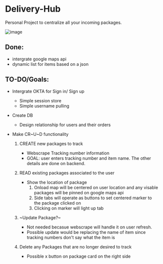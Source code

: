 # Delivery-Hub
Personal Project to centralize all your incoming packages.

![image](https://user-images.githubusercontent.com/55676291/216073687-3dd6e9f3-e4ef-426c-ac04-6a5bf5362c7e.png)


## Done:
- intergrate google maps api
- dynamic list for items based on a json


## TO-DO/Goals:
- Intergrate OKTA for Sign in/ Sign up
  - Simple session store
  - Simple username pulling
- Create DB 
  - Design relationship for users and their orders
 
 - Make CR~U~D functionality
    1. CREATE new packages to track
        - Webscrape Tracking number information
        - GOAL: user enters tracking number and item name. The other details are done on backend.
    2. READ existing packages associated to the user
         - Show the location of package
            1. Onload map will be centered on user location and any visable packages will be pinned on google maps api
            2. Side tabs will operate as buttons to set centered marker to the package clicked on
            3. Clicking on marker will light up tab
    3. ~Update Package?~ 
        - Not needed becasue webscrape will handle it on user refresh.
        - Possible update would be replacing the name of item since tracking numbers don't say what the item is

    4. Delete any Packages that are no longer desired to track
        - Possible x button on package card on the right side
